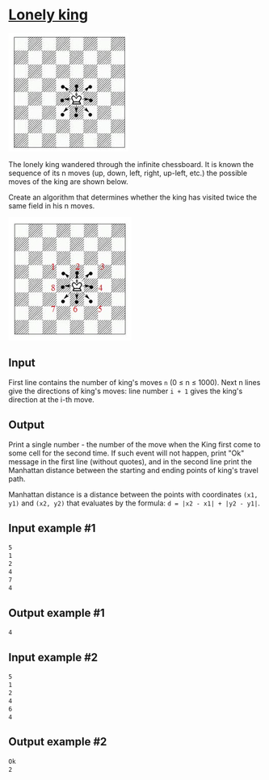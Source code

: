# [Lonely king](https://www.e-olymp.com/en/problems/4557)

![prb4557-1](1389303917.JPG)

The lonely king wandered through the infinite chessboard. It is known the sequence of its n moves (up, down, left, right, up-left, etc.) the possible moves of the king are shown below.

Create an algorithm that determines whether the king has visited twice the same field in his n moves.

![prb4557-2](1389304127.jpg)

## Input
First line contains the number of king's moves `n` (0 ≤ n ≤ 1000). Next n lines give the directions of king's moves: line number `i + 1` gives the king's direction at the i-th move.

## Output
Print a single number - the number of the move when the King first come to some cell for the second time. If such event will not happen, print "Ok" message in the first line (without quotes), and in the second line print the Manhattan distance between the starting and ending points of king's travel path.

Manhattan distance is a distance between the points with coordinates `(x1, y1)` and `(x2, y2)` that evaluates by the formula: `d = |x2 - x1| + |y2 - y1|`.

## Input example #1
```
5
1
2
4
7
4
```

## Output example #1
```
4
```

## Input example #2
```
5
1
2
4
6
4
```

## Output example #2
```
Ok
2
```
